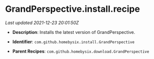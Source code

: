 # GrandPerspective.install.recipe

_Last updated 2021-12-23 20:01:50Z_

- **Description**: Installs the latest version of GrandPerspective.

- **Identifier**: `com.github.homebysix.install.GrandPerspective`

- **Parent Recipes**: `com.github.homebysix.download.GrandPerspective`
